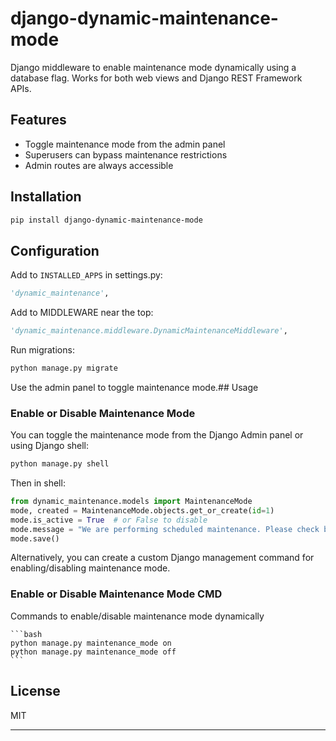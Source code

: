 # django-dynamic-maintenance-mode

Django middleware to enable maintenance mode dynamically using a database flag. Works for both web views and Django REST Framework APIs.

## Features

- Toggle maintenance mode from the admin panel
- Superusers can bypass maintenance restrictions
- Admin routes are always accessible

## Installation

```bash
pip install django-dynamic-maintenance-mode
```

## Configuration

Add to `INSTALLED_APPS` in settings.py:

```python
'dynamic_maintenance',
```

Add to MIDDLEWARE near the top:

```python
'dynamic_maintenance.middleware.DynamicMaintenanceMiddleware',
```

Run migrations:

```bash
python manage.py migrate
```

Use the admin panel to toggle maintenance mode.## Usage

### Enable or Disable Maintenance Mode

You can toggle the maintenance mode from the Django Admin panel or using Django shell:

```bash
python manage.py shell
```

Then in shell:

```python
from dynamic_maintenance.models import MaintenanceMode
mode, created = MaintenanceMode.objects.get_or_create(id=1)
mode.is_active = True  # or False to disable
mode.message = "We are performing scheduled maintenance. Please check back soon."
mode.save()
```

Alternatively, you can create a custom Django management command for enabling/disabling maintenance mode.

### Enable or Disable Maintenance Mode CMD

Commands to enable/disable maintenance mode dynamically

    ```bash
    python manage.py maintenance_mode on
    python manage.py maintenance_mode off
    ```

## License

MIT

---